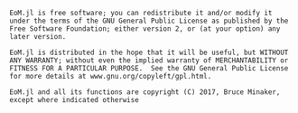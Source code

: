 

    EoM.jl is free software; you can redistribute it and/or modify it under the terms of the GNU General Public License as published by the Free Software Foundation; either version 2, or (at your option) any later version.

    EoM.jl is distributed in the hope that it will be useful, but WITHOUT ANY WARRANTY; without even the implied warranty of MERCHANTABILITY or FITNESS FOR A PARTICULAR PURPOSE.  See the GNU General Public License for more details at www.gnu.org/copyleft/gpl.html.

    EoM.jl and all its functions are copyright (C) 2017, Bruce Minaker, except where indicated otherwise
    